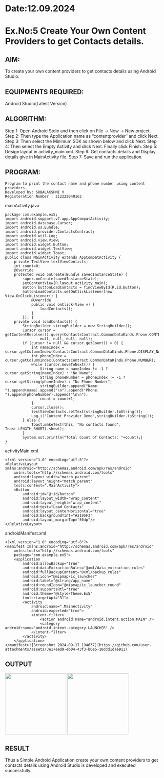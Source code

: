 # Date:12.09.2024
# Ex.No:5 Create Your Own Content Providers to get Contacts details.
## AIM:
To create your own content providers to get contacts details using Android Studio.
## EQUIPMENTS REQUIRED:
Android Studio(Latest Version)

## ALGORITHM:
Step 1: Open Android Stdio and then click on File -> New -> New project.
Step 2: Then type the Application name as “contentprovider″ and click Next. 
Step 3: Then select the Minimum SDK as shown below and click Next.
Step 4: Then select the Empty Activity and click Next. Finally click Finish.
Step 5: Design layout in activity_main.xml.
Step 6: Get contacts details and Display details give in MainActivity file.
Step 7: Save and run the application.
## PROGRAM:
```
Program to print the contact name and phone number using content providers.
Developed by: SUBALAKSHMI V
Registeration Number : 212222040162
```
mainActivity.java
```
package com.example.ex5;
import android.support.v7.app.AppCompatActivity;
import android.database.Cursor;
import android.os.Bundle;
import android.provider.ContactsContract;
import android.util.Log;
import android.view.View;
import android.widget.Button;
import android.widget.TextView;
import android.widget.Toast;
public class MainActivity extends AppCompatActivity {
    private TextView textViewContacts;
    int count=0;
    @Override
    protected void onCreate(Bundle savedInstanceState) {
        super.onCreate(savedInstanceState);
        setContentView(R.layout.activity_main);
        Button buttonLoadContacts = findViewById(R.id.button);
        buttonLoadContacts.setOnClickListener(new View.OnClickListener() {
            @Override
            public void onClick(View v) {
                loadContacts();
            }
        }); }
    private void loadContacts() {
        StringBuilder stringBuilder = new StringBuilder();
        Cursor cursor = getContentResolver().query(ContactsContract.CommonDataKinds.Phone.CONTENT_URI,
                null, null, null, null);
        if (cursor != null && cursor.getCount() > 0) {
            int nameIndex = cursor.getColumnIndex(ContactsContract.CommonDataKinds.Phone.DISPLAY_NAME_PRIMARY);
            int phoneIndex = cursor.getColumnIndex(ContactsContract.CommonDataKinds.Phone.NUMBER);
            while (cursor.moveToNext()) {
                String name = nameIndex != -1 ? cursor.getString(nameIndex) : "No Name";
                String phoneNumber = phoneIndex != -1 ? cursor.getString(phoneIndex) : "No Phone Number";
                stringBuilder.append("Name: ").append(name).append("\n").append("Phone: ").append(phoneNumber).append("\n\n");
                count = count+1;
            }
            cursor.close();
            textViewContacts.setText(stringBuilder.toString());
            Log.i("Content Provider Demo",stringBuilder.toString());
        } else {
            Toast.makeText(this, "No contacts found", Toast.LENGTH_SHORT).show();
        }
        System.out.println("Total Count of Contacts: "+count);}
}
```
activityMain.xml
```
<?xml version="1.0" encoding="utf-8"?>
<RelativeLayout xmlns:android="http://schemas.android.com/apk/res/android"
    xmlns:tools="http://schemas.android.com/tools"
    android:layout_width="match_parent"
    android:layout_height="match_parent"
    tools:context=".MainActivity">
    <Button
        android:id="@+id/button"
        android:layout_width="wrap_content"
        android:layout_height="wrap_content"
        android:text="Load Contacts"
        android:layout_centerHorizontal="true"
        android:backgroundTint="#2196F3"
        android:layout_marginTop="50dp"/>
</RelativeLayout>
```
androidManifest.xml
```
<?xml version="1.0" encoding="utf-8"?>
<manifest xmlns:android="http://schemas.android.com/apk/res/android"
    xmlns:tools="http://schemas.android.com/tools"
    package="com.example.ex5">
    <application
        android:allowBackup="true"
        android:dataExtractionRules="@xml/data_extraction_rules"
        android:fullBackupContent="@xml/backup_rules"
        android:icon="@mipmap/ic_launcher"
        android:label="@string/app_name"
        android:roundIcon="@mipmap/ic_launcher_round"
        android:supportsRtl="true"
        android:theme="@style/Theme.Ex5"
        tools:targetApi="31">
        <activity
            android:name=".MainActivity"
            android:exported="true">
            <intent-filter>
                <action android:name="android.intent.action.MAIN" />
                <category android:name="android.intent.category.LAUNCHER" />
            </intent-filter>
        </activity>
    </application>
</manifest>![Screenshot 2024-09-17 194637](https://github.com/user-attachments/assets/3e17ead9-eb04-43f3-b6e5-10ddd1dae911)
```
## OUTPUT
<img src ="https://github.com/user-attachments/assets/f4f13f27-9839-41f4-a274-1d07b13ce7a8" width=200>
<img src ="https://github.com/user-attachments/assets/980323a9-2529-4de2-bfb2-2e6963f0dad4" width=200>

## RESULT
Thus a Simple Android Application create your own content providers to get contacts details using Android Studio is developed and executed successfully.
